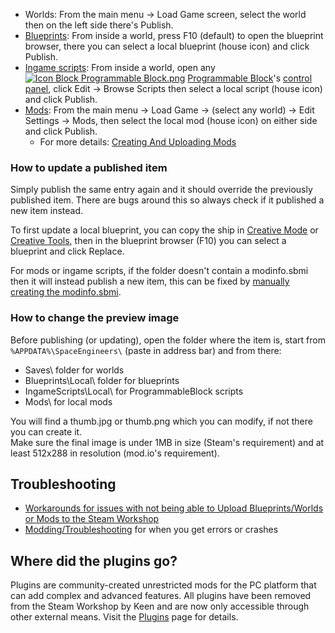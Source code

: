 *   Worlds: From the main menu -> Load Game screen, select the world then on the left side there's Publish.
*   [Blueprints](https://spaceengineers.wiki.gg/wiki/Blueprint "Blueprint"): From inside a world, press F10 (default) to open the blueprint browser, there you can select a local blueprint (house icon) and click Publish.
*   [Ingame scripts](https://spaceengineers.wiki.gg/wiki/Scripts "Scripts"): From inside a world, open any  [![Icon Block Programmable Block.png](https://spaceengineers.wiki.gg/images/thumb/Icon_Block_Programmable_Block.png/21px-Icon_Block_Programmable_Block.png?9d067f)](https://spaceengineers.wiki.gg/wiki/Programmable_Block "Programmable Block") [Programmable Block](https://spaceengineers.wiki.gg/wiki/Programmable_Block "Programmable Block")'s [control panel](https://spaceengineers.wiki.gg/wiki/Terminal#Control_Panel "Terminal"), click Edit -> Browse Scripts then select a local script (house icon) and click Publish.
*   [Mods](https://spaceengineers.wiki.gg/wiki/Modding "Modding"): From the main menu -> Load Game -> (select any world) -> Edit Settings -> Mods, then select the local mod (house icon) on either side and click Publish.
    *   For more details: [Creating And Uploading Mods](https://spaceengineers.wiki.gg/wiki/Modding/Tutorials/Creating_And_Uploading_Mods "Modding/Tutorials/Creating And Uploading Mods")

### How to update a published item

Simply publish the same entry again and it should override the previously published item. There are bugs around this so always check if it published a new item instead.

To first update a local blueprint, you can copy the ship in [Creative Mode](https://spaceengineers.wiki.gg/wiki/Creative_Mode "Creative Mode") or [Creative Tools](https://spaceengineers.wiki.gg/wiki/Creative_Tools "Creative Tools"), then in the blueprint browser (F10) you can select a blueprint and click Replace.

For mods or ingame scripts, if the folder doesn't contain a modinfo.sbmi then it will instead publish a new item, this can be fixed by [manually creating the modinfo.sbmi](https://spaceengineers.wiki.gg/wiki/Modding/Tutorials/Creating_And_Uploading_Mods#Manually_creating_the_modinfo.sbmi "Modding/Tutorials/Creating And Uploading Mods").

### How to change the preview image

Before publishing (or updating), open the folder where the item is, start from `%APPDATA%\SpaceEngineers\` (paste in address bar) and from there:

*   Saves\\ folder for worlds
*   Blueprints\\Local\\ folder for blueprints
*   IngameScripts\\Local\\ for ProgrammableBlock scripts
*   Mods\\ for local mods

You will find a thumb.jpg or thumb.png which you can modify, if not there you can create it.  
Make sure the final image is under 1MB in size (Steam's requirement) and at least 512x288 in resolution (mod.io's requirement).

## Troubleshooting

*   [Workarounds for issues with not being able to Upload Blueprints/Worlds or Mods to the Steam Workshop](https://steamcommunity.com/app/244850/discussions/0/3192489172307109616/)
*   [Modding/Troubleshooting](https://spaceengineers.wiki.gg/wiki/Modding/Troubleshooting "Modding/Troubleshooting") for when you get errors or crashes

## Where did the plugins go?

Plugins are community-created unrestricted mods for the PC platform that can add complex and advanced features. All plugins have been removed from the Steam Workshop by Keen and are now only accessible through other external means. Visit the [Plugins](https://spaceengineers.wiki.gg/wiki/Plugins "Plugins") page for details.